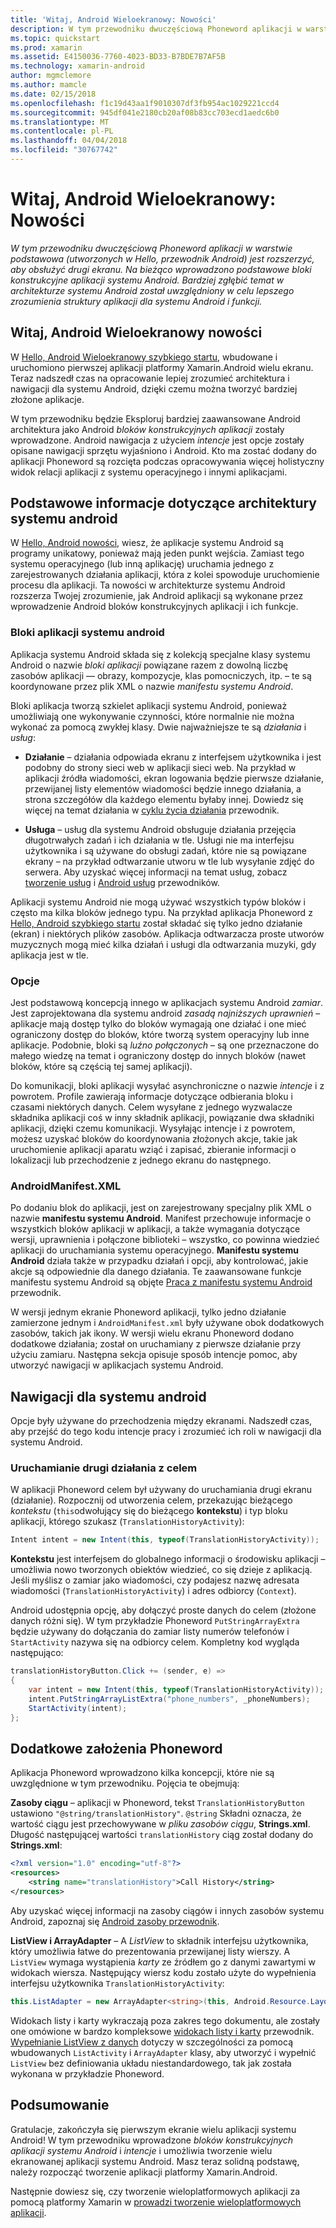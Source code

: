```yaml
---
title: 'Witaj, Android Wieloekranowy: Nowości'
description: W tym przewodniku dwuczęściową Phoneword aplikacji w warstwie podstawowa (utworzonych w Hello, przewodnik Android) jest rozszerzyć, aby obsłużyć drugi ekranu. Na bieżąco wprowadzono podstawowe bloki konstrukcyjne aplikacji systemu Android. Bardziej zgłębić temat w architekturze systemu Android został uwzględniony w celu lepszego zrozumienia struktury aplikacji dla systemu Android i funkcji.
ms.topic: quickstart
ms.prod: xamarin
ms.assetid: E4150036-7760-4023-BD33-B7BDE7B7AF5B
ms.technology: xamarin-android
author: mgmclemore
ms.author: mamcle
ms.date: 02/15/2018
ms.openlocfilehash: f1c19d43aa1f9010307df3fb954ac1029221ccd4
ms.sourcegitcommit: 945df041e2180cb20af08b83cc703ecd1aedc6b0
ms.translationtype: MT
ms.contentlocale: pl-PL
ms.lasthandoff: 04/04/2018
ms.locfileid: "30767742"
---
```

# <a name="hello-android-multiscreen-deep-dive"></a>Witaj, Android Wieloekranowy: Nowości

_W tym przewodniku dwuczęściową Phoneword aplikacji w warstwie podstawowa (utworzonych w Hello, przewodnik Android) jest rozszerzyć, aby obsłużyć drugi ekranu. Na bieżąco wprowadzono podstawowe bloki konstrukcyjne aplikacji systemu Android. Bardziej zgłębić temat w architekturze systemu Android został uwzględniony w celu lepszego zrozumienia struktury aplikacji dla systemu Android i funkcji._

## <a name="hello-android-multiscreen-deep-dive"></a>Witaj, Android Wieloekranowy nowości

W [Hello, Android Wieloekranowy szybkiego startu](~/android/get-started/hello-android-multiscreen/hello-android-multiscreen-quickstart.md), wbudowane i uruchomiono pierwszej aplikacji platformy Xamarin.Android wielu ekranu.
Teraz nadszedł czas na opracowanie lepiej zrozumieć architektura i nawigacji dla systemu Android, dzięki czemu można tworzyć bardziej złożone aplikacje.

W tym przewodniku będzie Eksploruj bardziej zaawansowane Android architektura jako Android *bloków konstrukcyjnych aplikacji* zostały wprowadzone. Android nawigacja z użyciem *intencje* jest opcje zostały opisane nawigacji sprzętu wyjaśniono i Android. Kto ma zostać dodany do aplikacji Phoneword są rozcięta podczas opracowywania więcej holistyczny widok relacji aplikacji z systemu operacyjnego i innymi aplikacjami.


## <a name="android-architecture-basics"></a>Podstawowe informacje dotyczące architektury systemu android

W [Hello, Android nowości](~/android/get-started/hello-android/hello-android-deepdive.md), wiesz, że aplikacje systemu Android są programy unikatowy, ponieważ mają jeden punkt wejścia. Zamiast tego systemu operacyjnego (lub inną aplikację) uruchamia jednego z zarejestrowanych działania aplikacji, która z kolei spowoduje uruchomienie procesu dla aplikacji. Ta nowości w architekturze systemu Android rozszerza Twojej zrozumienie, jak Android aplikacji są wykonane przez wprowadzenie Android bloków konstrukcyjnych aplikacji i ich funkcje.


### <a name="android-application-blocks"></a>Bloki aplikacji systemu android

Aplikacja systemu Android składa się z kolekcją specjalne klasy systemu Android o nazwie *bloki aplikacji* powiązane razem z dowolną liczbę zasobów aplikacji — obrazy, kompozycje, klas pomocniczych, itp. &ndash; te są koordynowane przez plik XML o nazwie *manifestu systemu Android*.

Bloki aplikacja tworzą szkielet aplikacji systemu Android, ponieważ umożliwiają one wykonywanie czynności, które normalnie nie można wykonać za pomocą zwykłej klasy. Dwie najważniejsze te są _działania_ i _usług_:

-   **Działanie** &ndash; działania odpowiada ekranu z interfejsem użytkownika i jest podobny do strony sieci web w aplikacji sieci web. Na przykład w aplikacji źródła wiadomości, ekran logowania będzie pierwsze działanie, przewijanej listy elementów wiadomości będzie innego działania, a strona szczegółów dla każdego elementu byłaby innej. Dowiedz się więcej na temat działania w [cyklu życia działania](~/android/app-fundamentals/activity-lifecycle/index.md) przewodnik.

-   **Usługa** &ndash; usług dla systemu Android obsługuje działania przejęcia długotrwałych zadań i ich działania w tle. Usługi nie ma interfejsu użytkownika i są używane do obsługi zadań, które nie są powiązane ekrany &ndash; na przykład odtwarzanie utworu w tle lub wysyłanie zdjęć do serwera. Aby uzyskać więcej informacji na temat usług, zobacz [tworzenie usług](~/android/app-fundamentals/services/index.md) i [Android usług](~/android/app-fundamentals/services/index.md) przewodników.


Aplikacji systemu Android nie mogą używać wszystkich typów bloków i często ma kilka bloków jednego typu. Na przykład aplikacja Phoneword z [Hello, Android szybkiego startu](~/android/get-started/hello-android/hello-android-quickstart.md) został składać się tylko jedno działanie (ekran) i niektórych plików zasobów. Aplikacja odtwarzacza proste utworów muzycznych mogą mieć kilka działań i usługi dla odtwarzania muzyki, gdy aplikacja jest w tle.

### <a name="intents"></a>Opcje

Jest podstawową koncepcją innego w aplikacjach systemu Android *zamiar*.
Jest zaprojektowana dla systemu android *zasadą najniższych uprawnień* &ndash; aplikacje mają dostęp tylko do bloków wymagają one działać i one mieć ograniczony dostęp do bloków, które tworzą system operacyjny lub inne aplikacje. Podobnie, bloki są *luźno połączonych* &ndash; są one przeznaczone do małego wiedzę na temat i ograniczony dostęp do innych bloków (nawet bloków, które są częścią tej samej aplikacji).

Do komunikacji, bloki aplikacji wysyłać asynchroniczne o nazwie *intencje* i z powrotem. Profile zawierają informacje dotyczące odbierania bloku i czasami niektórych danych. Celem wysyłane z jednego wyzwalacze składnika aplikacji coś w inny składnik aplikacji, powiązanie dwa składniki aplikacji, dzięki czemu komunikacji. Wysyłając intencje i z powrotem, możesz uzyskać bloków do koordynowania złożonych akcje, takie jak uruchomienie aplikacji aparatu wziąć i zapisać, zbieranie informacji o lokalizacji lub przechodzenie z jednego ekranu do następnego.


### <a name="androidmanifestxml"></a>AndroidManifest.XML

Po dodaniu blok do aplikacji, jest on zarejestrowany specjalny plik XML o nazwie **manifestu systemu Android**. Manifest przechowuje informacje o wszystkich bloków aplikacji w aplikacji, a także wymagania dotyczące wersji, uprawnienia i połączone biblioteki &ndash; wszystko, co powinna wiedzieć aplikacji do uruchamiania systemu operacyjnego. **Manifestu systemu Android** działa także w przypadku działań i opcji, aby kontrolować, jakie akcje są odpowiednie dla danego działania. Te zaawansowane funkcje manifestu systemu Android są objęte [Praca z manifestu systemu Android](~/android/platform/android-manifest.md) przewodnik.

W wersji jednym ekranie Phoneword aplikacji, tylko jedno działanie zamierzone jednym i `AndroidManifest.xml` były używane obok dodatkowych zasobów, takich jak ikony. W wersji wielu ekranu Phoneword dodano dodatkowe działania; został on uruchamiany z pierwsze działanie przy użyciu zamiaru. Następna sekcja opisuje sposób intencje pomoc, aby utworzyć nawigacji w aplikacjach systemu Android.

## <a name="android-navigation"></a>Nawigacji dla systemu android

Opcje były używane do przechodzenia między ekranami. Nadszedł czas, aby przejść do tego kodu intencje pracy i zrozumieć ich roli w nawigacji dla systemu Android.


### <a name="launching-a-second-activity-with-an-intent"></a>Uruchamianie drugi działania z celem

W aplikacji Phoneword celem był używany do uruchamiania drugi ekranu (działanie). Rozpocznij od utworzenia celem, przekazując bieżącego *kontekstu* (`this`odwołujący się do bieżącego **kontekstu**) i typ bloku aplikacji, którego szukasz (`TranslationHistoryActivity`):

```csharp
Intent intent = new Intent(this, typeof(TranslationHistoryActivity));
```

**Kontekstu** jest interfejsem do globalnego informacji o środowisku aplikacji &ndash; umożliwia nowo tworzonych obiektów wiedzieć, co się dzieje z aplikacją. Jeśli myślisz o zamiar jako wiadomości, czy podajesz nazwę adresata wiadomości (`TranslationHistoryActivity`) i adres odbiorcy (`Context`).

Android udostępnia opcję, aby dołączyć proste danych do celem (złożone danych różni się). W tym przykładzie Phoneword `PutStringArrayExtra` będzie używany do dołączania do zamiar listy numerów telefonów i `StartActivity` nazywa się na odbiorcy celem. Kompletny kod wygląda następująco:

```csharp
translationHistoryButton.Click += (sender, e) =>
{
    var intent = new Intent(this, typeof(TranslationHistoryActivity));
    intent.PutStringArrayListExtra("phone_numbers", _phoneNumbers);
    StartActivity(intent);
};
```


## <a name="additional-concepts-introduced-in-phoneword"></a>Dodatkowe założenia Phoneword

Aplikacja Phoneword wprowadzono kilka koncepcji, które nie są uwzględnione w tym przewodniku. Pojęcia te obejmują:

**Zasoby ciągu** &ndash; aplikacji w Phoneword, tekst `TranslationHistoryButton` ustawiono `"@string/translationHistory"`. `@string` Składni oznacza, że wartość ciągu jest przechowywane w _pliku zasobów ciągu_, **Strings.xml**. Długość następującej wartości `translationHistory` ciąg został dodany do **Strings.xml**:

```xml
<?xml version="1.0" encoding="utf-8"?>
<resources>
    <string name="translationHistory">Call History</string>
</resources>
```

Aby uzyskać więcej informacji na zasoby ciągów i innych zasobów systemu Android, zapoznaj się [Android zasoby przewodnik](~/android/app-fundamentals/resources-in-android/index.md).

**ListView i ArrayAdapter** &ndash; A _ListView_ to składnik interfejsu użytkownika, który umożliwia łatwe do prezentowania przewijanej listy wierszy. A `ListView` wymaga wystąpienia _karty_ ze źródłem go z danymi zawartymi w widokach wiersza. Następujący wiersz kodu zostało użyte do wypełnienia interfejsu użytkownika `TranslationHistoryActivity`:

```csharp
this.ListAdapter = new ArrayAdapter<string>(this, Android.Resource.Layout.SimpleListItem1, phoneNumbers);
```

Widokach listy i karty wykraczają poza zakres tego dokumentu, ale zostały one omówione w bardzo kompleksowe [widokach listy i karty](~/android/user-interface/layouts/list-view/index.md) przewodnik.
[Wypełnianie ListView z danych](~/android/user-interface/layouts/list-view/populating.md) dotyczy w szczególności za pomocą wbudowanych `ListActivity` i `ArrayAdapter` klasy, aby utworzyć i wypełnić `ListView` bez definiowania układu niestandardowego, tak jak została wykonana w przykładzie Phoneword.


## <a name="summary"></a>Podsumowanie

Gratulacje, zakończyła się pierwszym ekranie wielu aplikacji systemu Android! W tym przewodniku wprowadzone *bloków konstrukcyjnych aplikacji systemu Android* i *intencje* i umożliwia tworzenie wielu ekranowanej aplikacji systemu Android. Masz teraz solidną podstawę, należy rozpocząć tworzenie aplikacji platformy Xamarin.Android.

Następnie dowiesz się, czy tworzenie wieloplatformowych aplikacji za pomocą platformy Xamarin w [prowadzi tworzenie wieloplatformowych aplikacji](~/cross-platform/app-fundamentals/building-cross-platform-applications/index.md).
